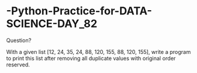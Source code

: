 # -Python-Practice-for-DATA-SCIENCE-DAY_82
Question?

With a given list [12, 24, 35, 24, 88, 120, 155, 88, 120, 155], write a program to print this list after removing all duplicate values with original order reserved.
